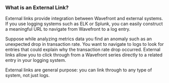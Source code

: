 ### What is an External Link?

External links provide integration between Wavefront and external systems. If you use logging systems such as ELK or
Splunk, you can easily construct a meaningful URL to navigate from Wavefront to a log entry.

Suppose while analyzing metrics data you find an anomaly such as an unexpected drop in transaction rate.
You want to navigate to logs to look for entries that could explain why the transaction rate drop occurred.
External links allow you to click through from a Wavefront series directly to a related entry in your
logging system.

External links are general purpose: you can link through to any type of system, not just logs.
